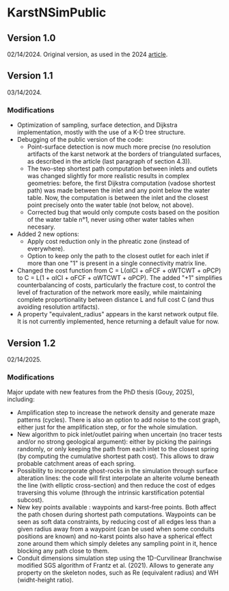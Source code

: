 # KarstNSimPublic

## Version 1.0

02/14/2024.
Original version, as used in the 2024 [article](https://doi.org/10.1016/j.jhydrol.2024.130878).

## Version 1.1

03/14/2024.

### Modifications

- Optimization of sampling, surface detection, and Dijkstra implementation, mostly with the use of a K-D tree structure.
- Debugging of the public version of the code:
  - Point-surface detection is now much more precise (no resolution artifacts of the karst network at the borders of triangulated surfaces, as described in the article (last paragraph of section 4.3)).
  - The two-step shortest path computation between inlets and outlets was changed slightly for more realistic results in complex geometries: before, the first Dijkstra computation (vadose shortest path) was made between the inlet and any point below the water table. Now, the computation is between the inlet and the closest point precisely onto the water table (not below, not above).
  - Corrected bug that would only compute costs based on the position of the water table n°1, never using other water tables when necesary.
- Added 2 new options:
  - Apply cost reduction only in the phreatic zone (instead of everywhere).
  - Option to keep only the path to the closest outlet for each inlet if more than one "1" is present in a single connectivity matrix line.
- Changed the cost function from C = L(αICI + αFCF + αWTCWT + αPCP) to C = L(1 + αICI + αFCF + αWTCWT + αPCP). The added "+1" simplifies counterbalancing of costs, particularly the fracture cost, to control the level of fracturation of the network more easily, while maintaining complete proportionality between distance L and full cost C (and thus avoiding resolution artifacts).
- A property "equivalent_radius" appears in the karst network output file. It is not currently implemented, hence returning a default value for now.

## Version 1.2

02/14/2025.

### Modifications

Major update with new features from the PhD thesis (Gouy, 2025), including:
- Amplification step to increase the network density and generate maze patterns (cycles). There is also an option to add noise to the cost graph, either just for the amplification step, or for the whole simulation.
- New algorithm to pick inlet/outlet pairing when uncertain (no tracer tests and/or no strong geological argument): either by picking the pairings randomly, or only keeping the path from each inlet to the closest spring (by computing the cumulative shortest path cost). This allows to draw probable catchment areas of each spring.
- Possibility to incorporate ghost-rocks in the simulation through surface alteration lines: the code will first interpolate an alterite volume beneath the line (with elliptic cross-section) and then reduce the cost of edges traversing this volume (through the intrinsic karstification potential subcost).
- New key points available : waypoints and karst-free points. Both affect the path chosen during shortest path computations. Waypoints can be seen as soft data constraints, by reducing cost of all edges less than a given radius away from a waypoint (can be used when some conduits positions are known) and no-karst points also have a spherical effect zone around them which simply deletes any sampling point in it, hence blocking any path close to them.
- Conduit dimensions simulation step using the 1D-Curvilinear Branchwise modified SGS algorithm of Frantz et al. (2021). Allows to generate any property on the skeleton nodes, such as Re (equivalent radius) and WH (widht-height ratio).
